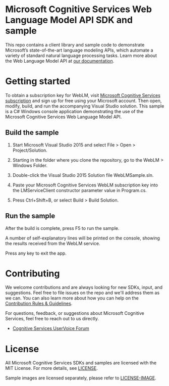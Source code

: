 Microsoft Cognitive Services Web Language Model API SDK and sample
==============================================================

This repo contains a client library and sample code to demonstrate Microsoft’s state-of-the-art language modeling APIs, which automate a variety of standard natural language processing tasks.
Learn more about the Web Language Model API at [our documentation](<https://www.microsoft.com/cognitive-services/en-us/web-language-model-api>).

Getting started
===============

To obtain a subscription key for WebLM, visit [Microsoft Cognitive Services subscription](<https://www.microsoft.com/cognitive-services/en-us/sign-up>) and sign up for free using your Microsoft account.
Then open, modify, build, and run the accompanying Visual Studio solution.
This sample is a C# Windows console application demonstrating the use of the Microsoft Cognitive Services Web Language Model API.

Build the sample
----------------

1.  Start Microsoft Visual Studio 2015 and select File \> Open \> Project/Solution.

2.  Starting in the folder where you clone the repository, go to the WebLM \> Windows Folder.

3.  Double-click the Visual Studio 2015 Solution file WebLMSample.sln.

4.  Paste your Microsoft Cognitive Services WebLM subscription key into the LMServiceClient constructor parameter value in Program.cs.

5.  Press Ctrl+Shift+B, or select Build \> Build Solution.

Run the sample
--------------

After the build is complete, press F5 to run the sample.

A number of self-explanatory lines will be printed on the console, showing the results received from the WebLM service.

Press any key to exit the app.

Contributing
============
We welcome contributions and are always looking for new SDKs, input, and
suggestions. Feel free to file issues on the repo and we'll address them as we can. You can also learn more about how you can help on the [Contribution
Rules & Guidelines](</CONTRIBUTING.md>).

For questions, feedback, or suggestions about Microsoft Cognitive Services, feel free to reach out to us directly.

-   [Cognitive Services UserVoice Forum](<https://cognitive.uservoice.com>)

License
=======

All Microsoft Cognitive Services SDKs and samples are licensed with the MIT License. For more details, see
[LICENSE](</LICENSE.md>).

Sample images are licensed separately, please refer to [LICENSE-IMAGE](</LICENSE-IMAGE.md>).
